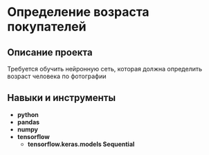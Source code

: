 # Определение возраста покупателей

## Описание проекта

Требуется обучить нейронную сеть, которая должна определить возраст человека по фотографии

## Навыки и инструменты

- **python**
- **pandas**
- **numpy**
- **tensorflow**
  - **tensorflow.keras.models Sequential**
